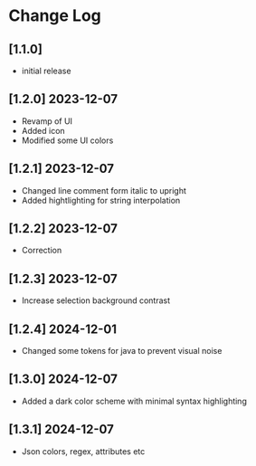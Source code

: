 # Change Log

## [1.1.0]

-   initial release

## [1.2.0] 2023-12-07

-   Revamp of UI
-   Added icon
-   Modified some UI colors

## [1.2.1] 2023-12-07

-   Changed line comment form italic to upright
-   Added hightlighting for string interpolation

## [1.2.2] 2023-12-07

-   Correction

## [1.2.3] 2023-12-07

-   Increase selection background contrast

## [1.2.4] 2024-12-01

-   Changed some tokens for java to prevent visual noise

## [1.3.0] 2024-12-07

-   Added a dark color scheme with minimal syntax highlighting

## [1.3.1] 2024-12-07

-   Json colors, regex, attributes etc
